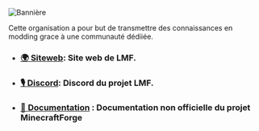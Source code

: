 ![Bannière](https://cdn.lesmoddeursfrancais.fr/banner.jpg)

Cette organisation a pour but de transmettre des connaissances en modding grace à une communauté dédiiée.

- ### [🌍 Siteweb](https://lesmoddeursfrancais.fr/): Site web de LMF.
- ### [🎙 Discord](https://discord.lesmoddeursfrancais.fr/): Discord du projet LMF.
- ### [📖 Documentation](https://forge-doc.lesmoddeursfrancais.fr/) : Documentation non officielle du projet MinecraftForge
